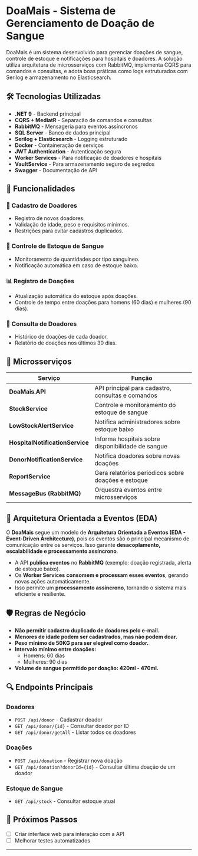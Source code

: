 # DoaMais - Sistema de Gerenciamento de Doação de Sangue

DoaMais é um sistema desenvolvido para gerenciar doações de sangue, controle de estoque e notificações para hospitais e doadores. A solução utiliza arquitetura de microsserviços com RabbitMQ, implementa CQRS para comandos e consultas, e adota boas práticas como logs estruturados com Serilog e armazenamento no Elasticsearch.

## 🛠️ Tecnologias Utilizadas

- **.NET 9** - Backend principal
- **CQRS + MediatR** - Separacão de comandos e consultas
- **RabbitMQ** - Mensageria para eventos assíncronos
- **SQL Server** - Banco de dados principal
- **Serilog + Elasticsearch** - Logging estruturado
- **Docker** - Containeração de serviços
- **JWT Authentication** - Autenticação segura
- **Worker Services** - Para notificação de doadores e hospitais
- **VaultService** - Para armazenamento seguro de segredos
- **Swagger** - Documentação de API

## 🌟 Funcionalidades

### 👥 Cadastro de Doadores
- Registro de novos doadores.
- Validação de idade, peso e requisitos mínimos.
- Restrições para evitar cadastros duplicados.

### 💉 Controle de Estoque de Sangue
- Monitoramento de quantidades por tipo sanguíneo.
- Notificação automática em caso de estoque baixo.

### 📊 Registro de Doações
- Atualização automática do estoque após doações.
- Controle de tempo entre doações para homens (60 dias) e mulheres (90 dias).

### 🔎 Consulta de Doadores
- Histórico de doações de cada doador.
- Relatório de doações nos últimos 30 dias.

## 🔧 Microsserviços

| Serviço | Função |
|----------|----------|
| **DoaMais.API** | API principal para cadastro, consultas e comandos |
| **StockService** | Controle e monitoramento do estoque de sangue |
| **LowStockAlertService** | Notifica administradores sobre estoque baixo |
| **HospitalNotificationService** | Informa hospitais sobre disponibilidade de sangue |
| **DonorNotificationService** | Notifica doadores sobre novas doações |
| **ReportService** | Gera relatórios periódicos sobre doações e estoque |
| **MessageBus (RabbitMQ)** | Orquestra eventos entre microsserviços |

## 🔄 Arquitetura Orientada a Eventos (EDA)

O **DoaMais** segue um modelo de **Arquitetura Orientada a Eventos (EDA - Event-Driven Architecture)**, pois os eventos são o principal mecanismo de comunicação entre os serviços. Isso garante **desacoplamento, escalabilidade e processamento assíncrono**. 

- A API **publica eventos** no **RabbitMQ** (exemplo: doação registrada, alerta de estoque baixo).
- Os **Worker Services** **consomem e processam esses eventos**, gerando novas ações automaticamente.
- Isso permite um **processamento assíncrono**, tornando o sistema mais eficiente e resiliente.

## 🛡️ Regras de Negócio
- **Não permitir cadastro duplicado de doadores pelo e-mail.**
- **Menores de idade podem ser cadastrados, mas não podem doar.**
- **Peso mínimo de 50KG para ser elegível como doador.**
- **Intervalo mínimo entre doações:**
  - Homens: 60 dias
  - Mulheres: 90 dias
- **Volume de sangue permitido por doação: 420ml - 470ml.**

## 🔍 Endpoints Principais

### **Doadores**
- `POST /api/donor` - Cadastrar doador
- `GET /api/donor/{id}` - Consultar doador por ID
- `GET /api/donor/getAll` - Listar todos os doadores

### **Doações**
- `POST /api/donation` - Registrar nova doação
- `GET /api/donation?donorId={id}` - Consultar última doação de um doador

### **Estoque de Sangue**
- `GET /api/stock` - Consultar estoque atual

## 🎯 Próximos Passos
- [ ] Criar interface web para interação com a API
- [ ] Melhorar testes automatizados

---

